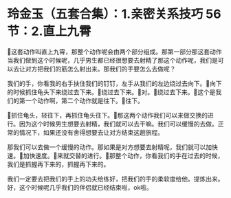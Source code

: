 # 玲金玉（五套合集）：1.亲密关系技巧 56节：2.直上九霄

🎼这套动作叫直上九霄，那整个动作呢会由两个部分组成。那第一部分那这套动作当我们做到这个时候呢，几乎男生都已经很想要去射精了那这个动作呢，我们是可以去让对方把我们的筋怎么射出来。那我们的手要怎么去做呢？

我们的手，你看我的右手扶住我们的钉钉，左手从我们的左边绕过去向下。🎼向下的时候抓住龟头下来绕过去下来。🎼绕过去下来。🎼对。🎼绕过去下来。🎼这个是我们的第一个动作啊，第二个动作就是往下。🎼往下。

🎼抓住龟头，轻往下，再抓住龟头往下。🎼那这两个动作我们可以来做交换的进行。因为这个时候男生想要去射精，我们就可以去干嘛。我们可以缓慢的去做。正常的情况下，如果还没有舍得想要去让对方结束这趟旅程。

那我们可以去做一个缓慢的动作。那如果是对方想要去射精呢，我们就可以加快速。🎼加快速度。🎼来就交替的进行。🎼那整个动作，你看我们的手在过去的时候，我们是抓握再下来的，抓握再下来的。

我们一定要去把我们的手上的功夫给练好，把我们的手的柔软度给他。提炼出来。好，这个时候呢几乎我们的伴侣就已经结束啦，ok啦。

